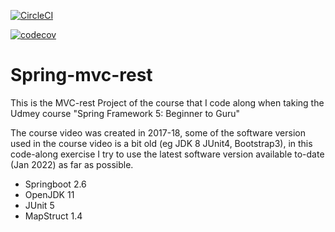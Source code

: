 [![CircleCI](https://circleci.com/gh/chanchishing/spring-mvc-rest/tree/master.svg?style=svg)](https://circleci.com/gh/chanchishing/spring-mvc-rest/tree/master)

[![codecov](https://codecov.io/gh/chanchishing/spring-mvc-rest/branch/master/graph/badge.svg?token=ZXVKV7FTA3)](https://codecov.io/gh/chanchishing/spring-mvc-rest)
# Spring-mvc-rest
This is the MVC-rest Project of the course that I code along when taking the Udmey course "Spring Framework 5: Beginner to Guru"

The course video was created in 2017-18, some of the software version used in the course video is a bit old (eg JDK 8 JUnit4, Bootstrap3), in this code-along exercise I try to use the latest software version available to-date (Jan 2022) as far as possible.

* Springboot 2.6
* OpenJDK 11
* JUnit 5
* MapStruct 1.4

